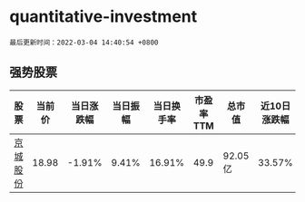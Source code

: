 # quantitative-investment

`最后更新时间：2022-03-04 14:40:54 +0800`

## 强势股票

|股票|当前价|当日涨跌幅|当日振幅|当日换手率|市盈率TTM|总市值|近10日涨跌幅|
|----|----|----|----|----|----|----|----|
|[京城股份](https://xueqiu.com/S/SH600860)|18.98|-1.91%|9.41%|16.91%|49.9|92.05亿|33.57%|
